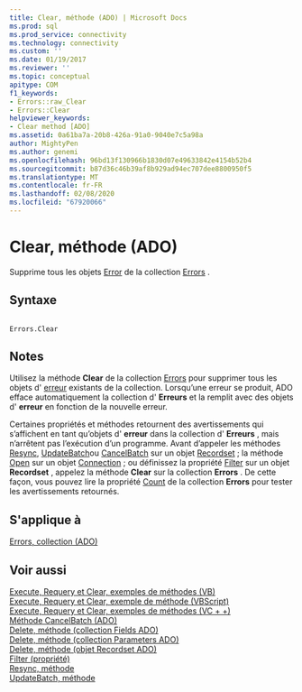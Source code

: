 ```yaml
---
title: Clear, méthode (ADO) | Microsoft Docs
ms.prod: sql
ms.prod_service: connectivity
ms.technology: connectivity
ms.custom: ''
ms.date: 01/19/2017
ms.reviewer: ''
ms.topic: conceptual
apitype: COM
f1_keywords:
- Errors::raw_Clear
- Errors::Clear
helpviewer_keywords:
- Clear method [ADO]
ms.assetid: 0a61ba7a-20b8-426a-91a0-9040e7c5a98a
author: MightyPen
ms.author: genemi
ms.openlocfilehash: 96bd13f130966b1830d07e49633842e4154b52b4
ms.sourcegitcommit: b87d36c46b39af8b929ad94ec707dee8800950f5
ms.translationtype: MT
ms.contentlocale: fr-FR
ms.lasthandoff: 02/08/2020
ms.locfileid: "67920066"
---
```

# <a name="clear-method-ado"></a>Clear, méthode (ADO)
Supprime tous les objets [Error](../../../ado/reference/ado-api/error-object.md) de la collection [Errors](../../../ado/reference/ado-api/errors-collection-ado.md) .  
  
## <a name="syntax"></a>Syntaxe  
  
```  
  
Errors.Clear  
```  
  
## <a name="remarks"></a>Notes  
 Utilisez la méthode **Clear** de la collection [Errors](../../../ado/reference/ado-api/errors-collection-ado.md) pour supprimer tous les objets d' [erreur](../../../ado/reference/ado-api/error-object.md) existants de la collection. Lorsqu’une erreur se produit, ADO efface automatiquement la collection d' **Erreurs** et la remplit avec des objets d' **erreur** en fonction de la nouvelle erreur.  
  
 Certaines propriétés et méthodes retournent des avertissements qui s’affichent en tant qu’objets d' **erreur** dans la collection d' **Erreurs** , mais n’arrêtent pas l’exécution d’un programme. Avant d’appeler les méthodes [Resync](../../../ado/reference/ado-api/resync-method.md), [UpdateBatch](../../../ado/reference/ado-api/updatebatch-method.md)ou [CancelBatch](../../../ado/reference/ado-api/cancelbatch-method-ado.md) sur un objet [Recordset](../../../ado/reference/ado-api/recordset-object-ado.md) ; la méthode [Open](../../../ado/reference/ado-api/open-method-ado-connection.md) sur un objet [Connection](../../../ado/reference/ado-api/connection-object-ado.md) ; ou définissez la propriété [Filter](../../../ado/reference/ado-api/filter-property.md) sur un objet **Recordset** , appelez la méthode **Clear** sur la collection **Errors** . De cette façon, vous pouvez lire la propriété [Count](../../../ado/reference/ado-api/count-property-ado.md) de la collection **Errors** pour tester les avertissements retournés.  
  
## <a name="applies-to"></a>S'applique à  
 [Errors, collection (ADO)](../../../ado/reference/ado-api/errors-collection-ado.md)  
  
## <a name="see-also"></a>Voir aussi  
 [Execute, Requery et Clear, exemples de méthodes (VB)](../../../ado/reference/ado-api/execute-requery-and-clear-methods-example-vb.md)   
 [Execute, Requery et Clear, exemple de méthode (VBScript)](../../../ado/reference/ado-api/execute-requery-and-clear-methods-example-vbscript.md)   
 [Execute, Requery et Clear, exemples de méthodes (VC + +)](../../../ado/reference/ado-api/execute-requery-and-clear-methods-example-vc.md)   
 [Méthode CancelBatch (ADO)](../../../ado/reference/ado-api/cancelbatch-method-ado.md)   
 [Delete, méthode (collection Fields ADO)](../../../ado/reference/ado-api/delete-method-ado-fields-collection.md)   
 [Delete, méthode (collection Parameters ADO)](../../../ado/reference/ado-api/delete-method-ado-parameters-collection.md)   
 [Delete, méthode (objet Recordset ADO)](../../../ado/reference/ado-api/delete-method-ado-recordset.md)   
 [Filter (propriété)](../../../ado/reference/ado-api/filter-property.md)   
 [Resync, méthode](../../../ado/reference/ado-api/resync-method.md)   
 [UpdateBatch, méthode](../../../ado/reference/ado-api/updatebatch-method.md)
